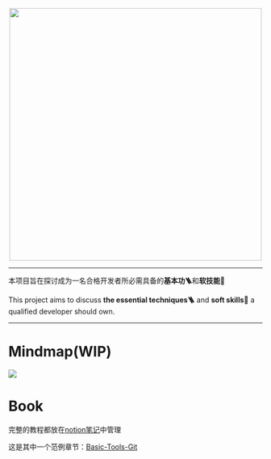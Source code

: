 <p align="center">
    <img width="500" src="https://user-images.githubusercontent.com/7123136/164220390-c258ca9c-abca-48f0-a572-dc9fa3082d89.jpg">
  <br>
</p>

------
<p > 本项目旨在探讨成为一名合格开发者所必需具备的<strong>基本功🪜</strong>和<strong>软技能🔧</strong></p>
<p > This project aims to discuss <strong>the essential techniques🪜</strong> and <strong>soft skills🔧</strong> a qualified developer should own.</p>

------

# Mindmap(WIP)
<img src="https://user-images.githubusercontent.com/7123136/163100532-8ae85c8a-9cbd-45fd-8f57-bea53dd3bb33.svg">

# Book

完整的教程都放在[notion笔记](https://rocky-legend-705.notion.site/What-makes-a-qualified-developer-3bd8ab9c1e304915b0b692f6e3a02e07)中管理

这是其中一个范例章节：[Basic-Tools-Git](https://rocky-legend-705.notion.site/Git-b8fd286b1d4741068f4bbeb50019079e)
